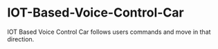 # IOT-Based-Voice-Control-Car
IOT Based Voice Control Car follows users commands and move in that direction.
